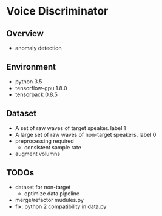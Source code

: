 # Voice Discriminator
## Overview
* anomaly detection

## Environment
* python 3.5
* tensorflow-gpu 1.8.0
* tensorpack 0.8.5

## Dataset
* A set of raw waves of target speaker. label 1
* A large set of raw waves of non-target speakers. label 0
* preprocessing required
  * consistent sample rate
* augment volumns

## TODOs
* dataset for non-target
  * optimize data pipeline
* merge/refactor mudules.py
* fix: python 2 compatibility in data.py
